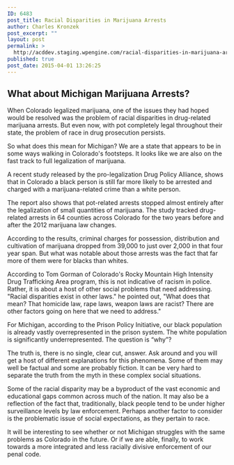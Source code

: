 ```yaml
---
ID: 6483
post_title: Racial Disparities in Marijuana Arrests
author: Charles Kronzek
post_excerpt: ""
layout: post
permalink: >
  http://acddev.staging.wpengine.com/racial-disparities-in-marijuana-arrests.html
published: true
post_date: 2015-04-01 13:26:25
---
```

<h2>What about Michigan Marijuana Arrests?</h2>
When Colorado legalized marijuana, one of the issues they had hoped would be resolved was the problem of racial disparities in drug-related marijuana arrests. But even now, with pot completely legal throughout their state, the problem of race in drug prosecution persists.<!--more-->

So what does this mean for Michigan? We are a state that appears to be in some ways walking in Colorado's footsteps. It looks like we are also on the fast track to full legalization of marijuana.

A recent study released by the pro-legalization Drug Policy Alliance, shows that in Colorado a black person is still far more likely to be arrested and charged with a marijuana-related crime than a white person.

The report also shows that pot-related arrests stopped almost entirely after the legalization of small quantities of marijuana. The study tracked drug-related arrests in 64 counties across Colorado for the two years before and after the 2012 marijuana law changes.

According to the results, criminal charges for possession, distribution and cultivation of marijuana dropped from 39,000 to just over 2,000 in that four year span. But what was notable about those arrests was the fact that far more of them were for blacks than whites.

According to Tom Gorman of Colorado's Rocky Mountain High Intensity Drug Trafficking Area program, this is not indicative of racism in police. Rather, it is about a host of other social problems that need addressing. "Racial disparities exist in other laws." he pointed out, "What does that mean? That homicide law, rape laws, weapon laws are racist? There are other factors going on here that we need to address."

For Michigan, according to the Prison Policy Initiative, our black population is already vastly overrepresented in the prison system. The white population is significantly underrepresented. The question is “why”?

The truth is, there is no single, clear cut, answer. Ask around and you will get a host of different explanations for this phenomena. Some of them may well be factual and some are probably fiction. It can be very hard to separate the truth from the myth in these complex social situations.

Some of the racial disparity may be a byproduct of the vast economic and educational gaps common across much of the nation. It may also be a reflection of the fact that, traditionally, black people tend to be under higher surveillance levels by law enforcement. Perhaps another factor to consider is the problematic issue of social expectations, as they pertain to race.

It will be interesting to see whether or not Michigan struggles with the same problems as Colorado in the future. Or if we are able, finally, to work towards a more integrated and less racially divisive enforcement of our penal code.